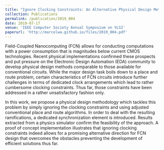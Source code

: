 ```yaml
---
title: "Ignore Clocking Constraints: An Alternative Physical Design Methodology for Field-Coupled Nanotechnologies"
collection: Publications
permalink: /publication/2019_004
date: 2019-07-17
venue: 'IEEE Computer Society Annual Symposium on VLSI'
paperurl: 'http://marcelwa.github.io/files/2019_004.pdf'
---
```


Field-Coupled Nanocomputing (FCN) allows for conducting computations with a power consumption that is magnitudes below current CMOS technologies. Recent physical implementations confirmed these prospects and put pressure on the Electronic Design Automation (EDA) community to develop physical design methods comparable to those available for conventional circuits. While the major design task boils down to a place and route problem, certain characteristics of FCN circuits introduce further challenges in terms of dedicated clock arrangements which lead to rather cumbersome clocking constraints. Thus far, those constraints have been addressed in a rather unsatisfactory fashion only.

In this work, we propose a physical design methodology which tackles this problem by simply ignoring the clocking constraints and using adjusted conventional place and route algorithms. In order to deal with the resulting ramifications, a dedicated synchronization element is introduced. Results extracted from a physics simulator confirm the feasibility of the approach. A proof of concept implementation illustrates that ignoring clocking constraints indeed allows for a promising alternative direction for FCN design that overcomes the obstacles preventing the development of efficient solutions thus far.
